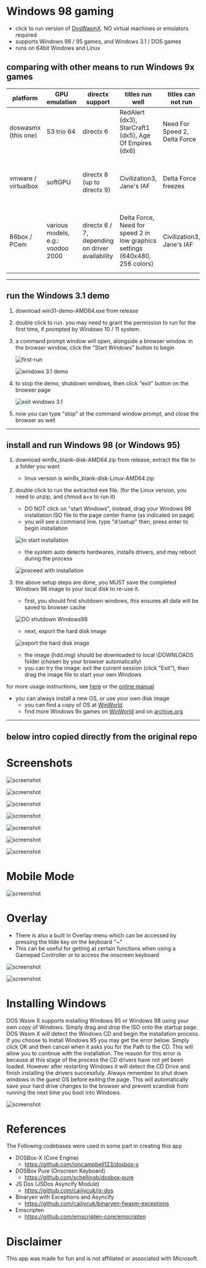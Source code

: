 # Windows 98 gaming

- click to run version of [DosWasmX](https://github.com/nbarkhina/DosWasmX). NO virtual machines or emulators required
- supports Windows 98 / 95 games, and Windows 3.1 / DOS games
- runs on 64bit Windows and Linux

## comparing with other means to run Windows 9x games

| platform | GPU emulation | directx support | titles run well | titles can not run | note |
| --- | --- | --- | --- | --- | --- |
| doswasmx (this one) | S3 trio 64 | directx 6 | RedAlert (dx3), StarCraft1 (dx5), Age Of Empires (dx6) | Need For Speed 2, Delta Force | good for non-FPS gaming. no setup needed |
| |
| vmware / virtualbox | softGPU |directx 8 (up to directx 9) | Civilization3, Jane's IAF | Delta Force freezes | must install vmware, and a little complicated to setup softGPU |
| |
| 86box / PCem | various models, e.g.: voodoo 2000 | directx 6 / 7, depending on driver availability | Delta Force, Need for speed 2 in low graphics settings (640x480, 256 colors) | Civilization3, Jane's IAF | need drivers for chipsets, graphics, etc., which is sometimes hard to find |

---

## run the Windows 3.1 demo
1. download win31-demo-AMD64.exe from release
2. double click to run. you may need to grant the permission to run for the first time, if prompted by Windows 10 / 11 system.
3. a command prompt window will open, alongside a browser window. in the browser window, click the "Start Windows" button to begin
   
   ![first-run](images/win31-startup.jpg)

   ![windows 3.1 demo](images/Win31-demo.png)
   
4. to stop the demo, shutdown windows, then click "exit" button on the browser page

   ![exit windows 3.1](images/exit-win31.png)
   
5. now you can type "stop" at the command window prompt, and close the browser as well

---

## install and run Windows 98 (or Windows 95)
1. download win9x_blank-disk-AMD64.zip from release, extract the file to a folder you want
   - linux version is win9x_blank-disk-Linux-AMD64.zip
3. double click to run the extracted exe file. (for the Linux version, you need to unzip, and chmod a+x to run it)
   - DO NOT click on "start Windows", instead, drag your Windows 98 installation ISO file to the page center frame (as indicated on page)
   - you will see a command line. type "d:\setup"  then, press enter to begin installation
   
   ![to start installation](images/setup-win98.png)
     
   - the system auto detects hardwares, installs drivers, and may reboot during the process
   
   ![proceed with installation](images/setup-win98-02.png)
   
4. the above setup steps are done, you MUST save the completed Windows 98 image to your local disk to re-use it.
   - first, you should first shutdown windows, this ensures all data will be saved to browser cache
   
   ![DO shutdown Windows98](images/shutdown-win98.png)
   
   - next, export the hard disk image
   
   ![export the hard disk image](images/save-win98-harddisk.png)
   
   - the image (hdd.img) should be downloaded to local \DOWNLOADS folder (chosen by your browser automatically)
   - you can try the image: exit the current session (click "Exit"), then drag the image file to start your own Windows

for more usage instructions, see [here](https://github.com/nbarkhina/DosWasmX) or the [online manual](https://nbarkhina.github.io/DosWasmX/) 
- you can always install a new OS, or use your own disk image
    - you can find a copy of OS at [WinWorld](https://winworldpc.com/product/windows-98/98-second-edition)
    - find more Windows 9x games on [WinWorld](https://winworldpc.com/library/games) and on [archive.org](https://archive.org/details/software)

---

## below intro copied directly from the original repo

# Screenshots

![screenshot](screenshots/screenshot2.png)


![screenshot](screenshots/screenshot3.png)


![screenshot](screenshots/screenshot4.png)


![screenshot](screenshots/screenshot5.png)


![screenshot](screenshots/screenshot6.png)


![screenshot](screenshots/screenshot7.png)


![screenshot](screenshots/screenshot8.png)

# Mobile Mode

![screenshot](screenshots/mobile.PNG)

# Overlay

- There is also a built in Overlay menu which can be accessed by pressing the tilde key on the keyboard "~"
- This can be useful for getting at certain functions when using a Gamepad Controller or to access the onscreen keyboard

![screenshot](screenshots/overlay.PNG)

![screenshot](screenshots/onscreenkeyboard.PNG)

# Installing Windows
DOS Wasm X supports installing Windows 95 or Windows 98 using your own copy of Windows. Simply drag and drop the ISO onto the startup page. DOS Wasm X will detect the Windows CD and begin the installation process. If you choose to Install Windows 95 you may get the error below. Simply click OK and then cancel when it asks you for the Path to the CD. This will allow you to continue with the installation. The reason for this error is because at this stage of the process the CD drivers have not yet been loaded. However after restarting Windows it will detect the CD Drive and finish installing the drivers successfuly. Always remember to shut down windows in the guest OS before exiting the page. This will automatically save your hard drive changes to the browser and prevent scandisk from running the next time you boot into Windows.

![screenshot](screenshots/win95error.PNG)

# References
The Following codebases were used in some part in creating this app

- DOSBox-X (Core Engine)
  - https://github.com/joncampbell123/dosbox-x 
- DOSBox Pure (Onscreen Keyboard)
  - https://github.com/schellingb/dosbox-pure
- JS Dos (JSDos Asyncify Module)
  - https://github.com/caiiiycuk/js-dos 
- Binaryen with Exceptions and Asyncify 
  - https://github.com/caiiiycuk/binaryen-fwasm-exceptions
- Emscripten 
  - https://github.com/emscripten-core/emscripten

# Disclaimer
This app was made for fun and is not affiliated or associated with Microsoft.
